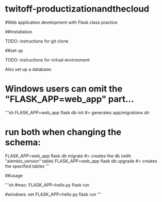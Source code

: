 # twitoff-productizationandthecloud
#Web application development with Flask class practice 

##Installation 

TODO: instructions for git clone

##set up

TODO: instructions for virtual environment 

Also set up a database:
# Windows users can omit the "FLASK_APP=web_app" part...
'''sh
FLASK_APP=web_app flask db init #> generates app/migrations dir

# run both when changing the schema:
FLASK_APP=web_app flask db migrate #> creates the db (with "alembic_version" table)
FLASK_APP=web_app flask db upgrade #> creates the specified tables
'''


##usage

'''sh
#mac:
FLASK_APP=hello.py flask run

#windows:
set FLASK_APP=hello.py
flask run
'''

